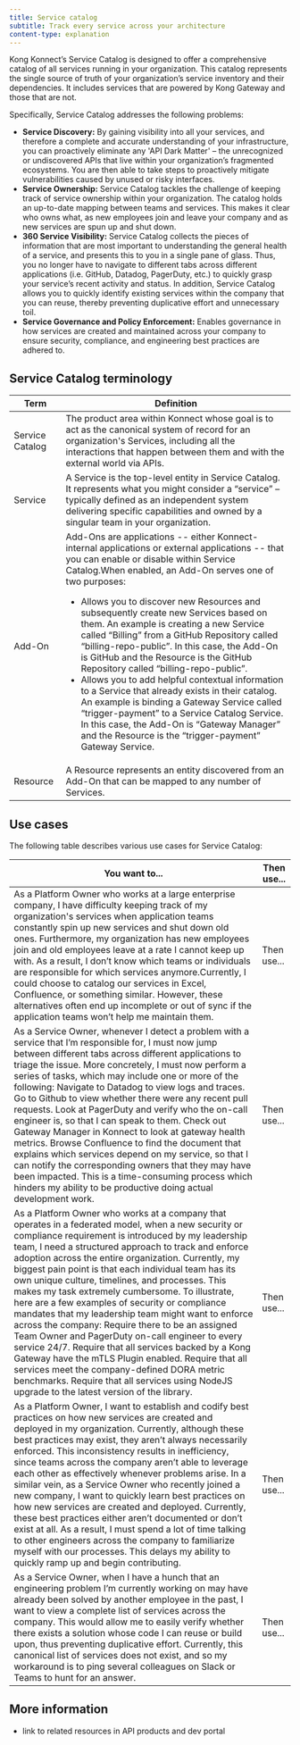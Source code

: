 ```yaml
---
title: Service catalog
subtitle: Track every service across your architecture
content-type: explanation
---
```


Kong Konnect’s Service Catalog is designed to offer a comprehensive catalog of all services running in your organization. This catalog represents the single source of truth of your organization’s service inventory and their dependencies. It includes services that are powered by Kong Gateway and those that are not.

Specifically, Service Catalog addresses the following problems:

* **Service Discovery:** By gaining visibility into all your services, and therefore a complete and accurate understanding of your infrastructure, you can proactively eliminate any 'API Dark Matter' – the unrecognized or undiscovered APIs that live within your organization’s fragmented ecosystems. You are then able to take steps to proactively mitigate vulnerabilities caused by unused or risky interfaces.
* **Service Ownership:** Service Catalog tackles the challenge of keeping track of service ownership within your organization. The catalog holds an up-to-date mapping between teams and services. This makes it clear who owns what, as new employees join and leave your company and as new services are spun up and shut down. 
* **360 Service Visibility:** Service Catalog collects the pieces of information that are most important to understanding the general health of a service, and presents this to you in a single pane of glass. Thus, you no longer have to navigate to different tabs across different applications (i.e. GitHub, Datadog, PagerDuty, etc.) to quickly grasp your service’s recent activity and status. In addition, Service Catalog allows you to quickly identify existing services within the company that you can reuse, thereby preventing duplicative effort and unnecessary toil. <!--what pieces specifically?-->
* **Service Governance and Policy Enforcement:** Enables governance in how services are created and maintained across your company to ensure security, compliance, and engineering best practices are adhered to.

## Service Catalog terminology

| Term | Definition |
| ---- | ---------- |
| Service Catalog | The product area within Konnect whose goal is to act as the canonical system of record for an organization's Services, including all the interactions that happen between them and with the external world via APIs. |
| Service | A Service is the top-level entity in Service Catalog. It represents what you might consider a “service” – typically defined as an independent system delivering specific capabilities and owned by a singular team in your organization. |
| Add-On | Add-Ons are applications -- either Konnect-internal applications or external applications -- that you can enable or disable within Service Catalog.When enabled, an Add-On serves one of two purposes:<ul><li>Allows you to discover new Resources and subsequently create new Services based on them. An example is creating a new Service called “Billing” from a GitHub Repository called “billing-repo-public”. In this case, the Add-On is GitHub and the Resource is the GitHub Repository called “billing-repo-public”.</li><li>Allows you to add helpful contextual information to a Service that already exists in their catalog. An example is binding a Gateway Service called “trigger-payment” to a Service Catalog Service. In this case, the Add-On is “Gateway Manager” and the Resource is the “trigger-payment” Gateway Service.</li> |
| Resource | A Resource represents an entity discovered from an Add-On that can be mapped to any number of Services. <!--add example--> |

## Use cases

The following table describes various use cases for Service Catalog:

| You want to... | Then use... |
| -------------- | ----------- |
| As a Platform Owner who works at a large enterprise company, I have difficulty keeping track of my organization's services when application teams constantly spin up new services and shut down old ones. Furthermore, my organization has new employees join and old employees leave at a rate I cannot keep up with. As a result, I don’t know which teams or individuals are responsible for which services anymore.Currently, I could choose to catalog our services in Excel, Confluence, or something similar. However, these alternatives often end up incomplete or out of sync if the application teams won’t help me maintain them. | Then use... |
| As a Service Owner, whenever I detect a problem with a service that I’m responsible for, I must now jump between different tabs across different applications to triage the issue. More concretely, I must now perform a series of tasks, which may include one or more of the following: Navigate to Datadog to view logs and traces. Go to Github to view whether there were any recent pull requests. Look at PagerDuty and verify who the on-call engineer is, so that I can speak to them. Check out Gateway Manager in Konnect to look at gateway health metrics. Browse Confluence to find the document that explains which services depend on my service, so that I can notify the corresponding owners that they may have been impacted. This is a time-consuming process which hinders my ability to be productive doing actual development work. | Then use... |
| As a Platform Owner who works at a company that operates in a federated model, when a new security or compliance requirement is introduced by my leadership team, I need a structured approach to track and enforce adoption across the entire organization. Currently, my biggest pain point is that each individual team has its own unique culture, timelines, and processes. This makes my task extremely cumbersome. To illustrate, here are a few examples of security or compliance mandates that my leadership team might want to enforce across the company: Require there to be an assigned Team Owner and PagerDuty on-call engineer to every service 24/7. Require that all services backed by a Kong Gateway have the mTLS Plugin enabled. Require that all services meet the company-defined DORA metric benchmarks. Require that all services using NodeJS upgrade to the latest version of the library. | Then use... |
| As a Platform Owner, I want to establish and codify best practices on how new services are created and deployed in my organization. Currently, although these best practices may exist, they aren’t always necessarily enforced. This inconsistency results in inefficiency, since teams across the company aren’t able to leverage each other as effectively whenever problems arise. In a similar vein, as a Service Owner who recently joined a new company, I want to quickly learn best practices on how new services are created and deployed. Currently, these best practices either aren’t documented or don’t exist at all. As a result, I must spend a lot of time talking to other engineers across the company to familiarize myself with our processes. This delays my ability to quickly ramp up and begin contributing. | Then use... |
| As a Service Owner, when I have a hunch that an engineering problem I’m currently working on may have already been solved by another employee in the past, I want to view a complete list of services across the company. This would allow me to easily verify whether there exists a solution whose code I can reuse or build upon, thus preventing duplicative effort. Currently, this canonical list of services does not exist, and so my workaround is to ping several colleagues on Slack or Teams to hunt for an answer. | Then use... |

## More information
* link to related resources in API products and dev portal